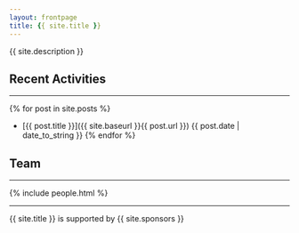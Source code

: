 ```yaml
---
layout: frontpage
title: {{ site.title }}
---
```


{{ site.description }}

## Recent Activities
-----

{% for post in site.posts %}
* [{{ post.title }}]({{ site.baseurl }}{{ post.url }})  {{ post.date | date_to_string }}
{% endfor %}

## Team
-----

{% include people.html %}

-----

{{ site.title }} is supported by {{ site.sponsors }}
